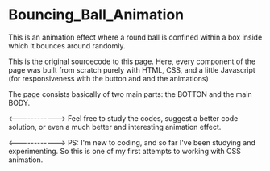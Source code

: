 # Bouncing_Ball_Animation
This is an animation effect where a round ball is confined within a box inside which it bounces around randomly.

This is the original sourcecode to this page. Here, every component of the page was built from scratch purely with HTML, CSS, and a little Javascript (for responsiveness with the button and and the animations)

The page consists basically of two main parts: the BOTTON and the main BODY.

<------------> Feel free to study the codes, suggest a better code solution, or even a much better and interesting animation effect.

<------------> PS: I'm new to coding, and so far I've been studying and experimenting. So this is one of my first attempts to working with CSS animation.
